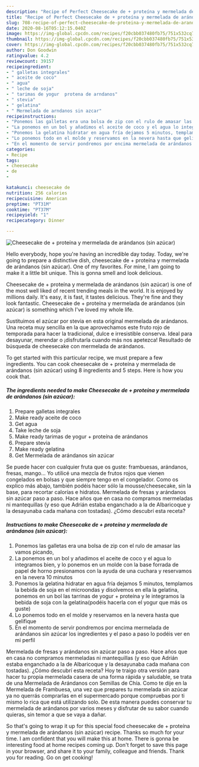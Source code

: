 ```yaml
---
description: "Recipe of Perfect Cheesecake de + proteína y mermelada de arándanos (sin azúcar)"
title: "Recipe of Perfect Cheesecake de + proteína y mermelada de arándanos (sin azúcar)"
slug: 708-recipe-of-perfect-cheesecake-de-proteina-y-mermelada-de-arandanos-sin-azucar
date: 2020-08-16T05:12:15.040Z
image: https://img-global.cpcdn.com/recipes/f20cbb037480fb75/751x532cq70/cheesecake-de-proteina-y-mermelada-de-arandanos-sin-azucar-foto-principal.jpg
thumbnail: https://img-global.cpcdn.com/recipes/f20cbb037480fb75/751x532cq70/cheesecake-de-proteina-y-mermelada-de-arandanos-sin-azucar-foto-principal.jpg
cover: https://img-global.cpcdn.com/recipes/f20cbb037480fb75/751x532cq70/cheesecake-de-proteina-y-mermelada-de-arandanos-sin-azucar-foto-principal.jpg
author: Don Goodwin
ratingvalue: 4.2
reviewcount: 39157
recipeingredient:
- " galletas integrales"
- " aceite de coco"
- " agua"
- " leche de soja"
- " tarimas de yogur  protena de arndanos"
- " stevia"
- " gelatina"
- " Mermelada de arndanos sin azcar"
recipeinstructions:
- "Ponemos las galletas era una bolsa de zip con el rulo de amasar las vamos picando,"
- "La ponemos en un bol y añadimos el aceite de coco y el agua lo integramos bien, y lo ponemos en un molde con la base forrada de papel de horno presionamos con la ayuda de una cuchara y reservamos en la nevera 10 minutos"
- "Ponemos la gelatina hidratar en agua fría dejamos 5 minutos, templamos la bebida de soja en el microondas y disolvemos en ella la gelatina, ponemos en un bol las tarrinas de yogur + proteína y le integramos la bebida de soja con la gelatina(podéis hacerla con el yogur que más os guste)"
- "Lo ponemos todo en el molde y reservamos en la nevera hasta que gelifique"
- "En el momento de servir pondremos por encima mermelada de arándanos sin azúcar los ingredientes y el paso a paso lo podéis ver en mi perfil"
categories:
- Recipe
tags:
- cheesecake
- de
- 

katakunci: cheesecake de  
nutrition: 256 calories
recipecuisine: American
preptime: "PT31M"
cooktime: "PT37M"
recipeyield: "1"
recipecategory: Dinner

---
```



![Cheesecake de + proteína y mermelada de arándanos (sin azúcar)](https://img-global.cpcdn.com/recipes/f20cbb037480fb75/751x532cq70/cheesecake-de-proteina-y-mermelada-de-arandanos-sin-azucar-foto-principal.jpg)

Hello everybody, hope you're having an incredible day today. Today, we're going to prepare a distinctive dish, cheesecake de + proteína y mermelada de arándanos (sin azúcar). One of my favorites. For mine, I am going to make it a little bit unique. This is gonna smell and look delicious.

Cheesecake de + proteína y mermelada de arándanos (sin azúcar) is one of the most well liked of recent trending meals in the world. It is enjoyed by millions daily. It's easy, it is fast, it tastes delicious. They're fine and they look fantastic. Cheesecake de + proteína y mermelada de arándanos (sin azúcar) is something which I've loved my whole life.

Sustituimos el azúcar por stevia en esta original mermelada de arándanos. Una receta muy sencilla en la que aprovechamos este fruto rojo de temporada para hacer la tradicional, dulce e irresistible conserva. Ideal para desayunar, merendar o ¡disfrutarla cuando más nos apetezca! Resultado de búsqueda de cheesecake con mermelada de arándanos.


To get started with this particular recipe, we must prepare a few ingredients. You can cook cheesecake de + proteína y mermelada de arándanos (sin azúcar) using 8 ingredients and 5 steps. Here is how you cook that.

<!--inarticleads1-->

##### The ingredients needed to make Cheesecake de + proteína y mermelada de arándanos (sin azúcar):

1. Prepare  galletas integrales
1. Make ready  aceite de coco
1. Get  agua
1. Take  leche de soja
1. Make ready  tarimas de yogur + proteína de arándanos
1. Prepare  stevia
1. Make ready  gelatina
1. Get  Mermelada de arándanos sin azúcar


Se puede hacer con cualquier fruta que os guste: frambuesas, arándanos, fresas, mango… Yo utilicé una mezcla de frutos rojos que vienen congelados en bolsas y que siempre tengo en el congelador. Como os explico más abajo, también podéis hacer sólo la mousse/cheesecake, sin la base, para recortar calorías e hidratos. Mermelada de fresas y arándanos sin azúcar paso a paso. Hace años que en casa no compramos mermeladas ni mantequillas (y eso que Adrián estaba enganchado a la de Albaricoque y la desayunaba cada mañana con tostadas). ¿Cómo descubrí esta receta? 

<!--inarticleads2-->

##### Instructions to make Cheesecake de + proteína y mermelada de arándanos (sin azúcar):

1. Ponemos las galletas era una bolsa de zip con el rulo de amasar las vamos picando,
1. La ponemos en un bol y añadimos el aceite de coco y el agua lo integramos bien, y lo ponemos en un molde con la base forrada de papel de horno presionamos con la ayuda de una cuchara y reservamos en la nevera 10 minutos
1. Ponemos la gelatina hidratar en agua fría dejamos 5 minutos, templamos la bebida de soja en el microondas y disolvemos en ella la gelatina, ponemos en un bol las tarrinas de yogur + proteína y le integramos la bebida de soja con la gelatina(podéis hacerla con el yogur que más os guste)
1. Lo ponemos todo en el molde y reservamos en la nevera hasta que gelifique
1. En el momento de servir pondremos por encima mermelada de arándanos sin azúcar los ingredientes y el paso a paso lo podéis ver en mi perfil


Mermelada de fresas y arándanos sin azúcar paso a paso. Hace años que en casa no compramos mermeladas ni mantequillas (y eso que Adrián estaba enganchado a la de Albaricoque y la desayunaba cada mañana con tostadas). ¿Cómo descubrí esta receta? Hoy te traigo otra versión para hacer tu propia mermelada casera de una forma rápida y saludable, se trata de una Mermelada de Arándanos con Semillas de Chía. Como te dije en la Mermelada de Frambuesa, una vez que prepares tu mermelada sin azúcar ya no querrás comprarlas en el supermercado porque compruebas por ti mismo lo rica que está utilizando solo. De esta manera puedes conservar tu mermelada de arándanos por varios meses y disfrutar de su sabor cuando quieras, sin temor a que se vaya a dañar. 

So that's going to wrap it up for this special food cheesecake de + proteína y mermelada de arándanos (sin azúcar) recipe. Thanks so much for your time. I am confident that you will make this at home. There is gonna be interesting food at home recipes coming up. Don't forget to save this page in your browser, and share it to your family, colleague and friends. Thank you for reading. Go on get cooking!
